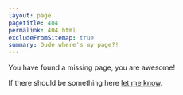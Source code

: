 ```yaml
---
layout: page
pagetitle: 404
permalink: 404.html
excludeFromSitemap: true
summary: Dude where's my page?!
---
```

You have found a missing page, you are awesome!

If there should be something here [let me know](https://github.com/alex-page/alexpage.com.au/issues/new).
